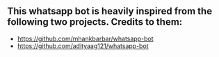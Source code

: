 ## This whatsapp bot is heavily inspired from the following two projects. Credits to them:
- https://github.com/mhankbarbar/whatsapp-bot
- https://github.com/adityaag121/whatsapp-bot

